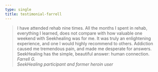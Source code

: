 ```yaml
---
type: single
title: testimonial-farrell
---
```


> I have attended rehab nine times. All the months I spent in rehab, everything I learned, does not compare with how valuable one weekend with Seekhealing was for me. It was truly an enlightening experience, and one I would highly recommend to others. Addiction caused me tremendous pain, and made me desperate for answers. SeekHealing has the simple, beautiful answer: human connection.
> <cite>Farrell G.<br/>SeekHealing participant and former heroin user</cite>

